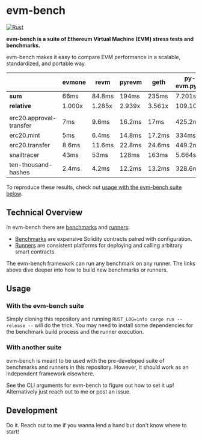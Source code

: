 # evm-bench

[![Rust](https://github.com/ziyadedher/evm-bench/actions/workflows/rust.yml/badge.svg)](https://github.com/ziyadedher/evm-bench/actions/workflows/rust.yml)

**evm-bench is a suite of Ethereum Virtual Machine (EVM) stress tests and benchmarks.**

evm-bench makes it easy to compare EVM performance in a scalable, standardized, and portable way.

|                         | evmone | revm   | pyrevm | geth   | py-evm.pypy | py-evm.cpython | ethereumjs |
| ----------------------- | ------ | ------ | ------ | ------ | ----------- | -------------- | ---------- |
| **sum**                 | 66ms   | 84.8ms | 194ms  | 235ms  | 7.201s      | 19.0886s       | 146.3218s  |
| **relative**            | 1.000x | 1.285x | 2.939x | 3.561x | 109.106x    | 289.221x       | 2216.997x  |
|                         |        |        |        |        |             |                |            |
| erc20.approval-transfer | 7ms    | 9.6ms  | 16.2ms | 17ms   | 425.2ms     | 1.13s          | 2.0006s    |
| erc20.mint              | 5ms    | 6.4ms  | 14.8ms | 17.2ms | 334ms       | 1.1554s        | 3.1352s    |
| erc20.transfer          | 8.6ms  | 11.6ms | 22.8ms | 24.6ms | 449.2ms     | 1.6172s        | 3.6564s    |
| snailtracer             | 43ms   | 53ms   | 128ms  | 163ms  | 5.664s      | 13.675s        | 135.059s   |
| ten-thousand-hashes     | 2.4ms  | 4.2ms  | 12.2ms | 13.2ms | 328.6ms     | 1.511s         | 2.4706s    |

To reproduce these results, check out [usage with the evm-bench suite below](#with-the-evm-bench-suite).

## Technical Overview

In evm-bench there are [benchmarks](/benchmarks) and [runners](/runners):

- [Benchmarks](/benchmarks) are expensive Solidity contracts paired with configuration.
- [Runners](/runners) are consistent platforms for deploying and calling arbitrary smart contracts.

The evm-bench framework can run any benchmark on any runner. The links above dive deeper into how to build new benchmarks or runners.

## Usage

### With the evm-bench suite

Simply cloning this repository and running `RUST_LOG=info cargo run --release --` will do the trick. You may need to install some dependencies for the benchmark build process and the runner execution.

### With another suite

evm-bench is meant to be used with the pre-developed suite of benchmarks and runners in this repository. However, it should work as an independent framework elsewhere.

See the CLI arguments for evm-bench to figure out how to set it up! Alternatively just reach out to me or post an issue.

## Development

Do it. Reach out to me if you wanna lend a hand but don't know where to start!
